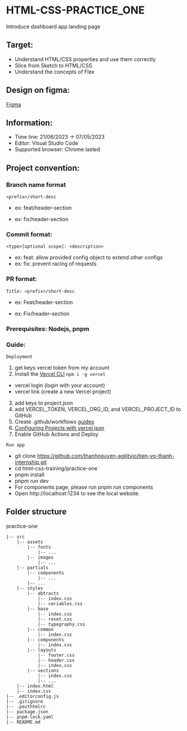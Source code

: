 # HTML-CSS-PRACTICE_ONE 
Introduce dashboard app landing page

## Target: 
- Understand HTML/CSS properties and use them correctly
- Slice from Sketch to HTML/CSS
- Understand the concepts of Flex


## Design on figma: 
[Figma](https://www.figma.com/file/6QbJ3zCbwFEIqDrHuYegS1/NinjaMail-(Community)-Thao's-practice?node-id=1%3A30&mode=dev)


## Information: 
- Time line: 21/06/2023 -> 07/05/2023
- Editor: Visual Studio Code
- Supported browser: Chrome lasted


## Project convention: 
### Branch name format
`<prefix>/short-desc
`

- ex: feat/header-section

- ex: fix/header-section

### Commit format: 

`<type>[optional scope]: <description>
`

- ex: feat: allow provided config object to extend other configs
- ex: fix: prevent racing of requests

### PR format:

 `Title: <prefix>/short-desc`

- ex: Feat/header-section

- ex: Fix/header-section

### Prerequisites: Nodejs, pnpm
### Guide:

`Deployment`

1. get keys vercel token from my account
2. Install the [Vercel CLI](https://vercel.com/cli)
`npm i -g vercel`
- vercel login (login with your account)
- vercel link (create a new Vercel project)
3. add keys to project.json
4. add VERCEL_TOKEN, VERCEL_ORG_ID, and VERCEL_PROJECT_ID to GitHub 
5. Create .github/workflows [guides](https://vercel.com/guides/how-can-i-use-github-actions-with-vercel#configuring-github-actions-for-vercel)
6. [Configuring Projects with vercel.json](https://vercel.com/docs/concepts/projects/project-configuration#)
7. Enable GitHub Actions and Deploy

`Run app`
- git clone https://github.com/thanhnguyen-agilityio/tien-vo-thanh-internship.git
- cd html-css-training/practice-one 
- pnpm install
- pnpm run dev
- For components page, please run pnpm run components
- Open http://localhost:1234 to see the local website.

## Folder structure 
practice-one
~~~
|-- src
    |-- assets
        |-- fonts
            |-- ...
        |-- images
            |-- ...
    |-- partials
        |-- components
            |-- ...
        |-- ...
    |-- styles
        |-- abtracts
            |-- index.css
            |-- variables.css
        |-- base
            |-- index.css
            |-- reset.css
            |-- typography.css
        |-- common
            |-- index.css
        |-- components
            |-- index.css
        |-- layouts
            |-- footer.css
            |-- header.css
            |-- index.css
        |-- sections
            |-- index.css
            |-- ...
    |-- index.html
    |-- index.css
|-- .editorconfig.js
|-- .gitignore
|-- .posthtmlrc
|-- package.json
|-- pnpm-lock.yaml
|-- README.md


